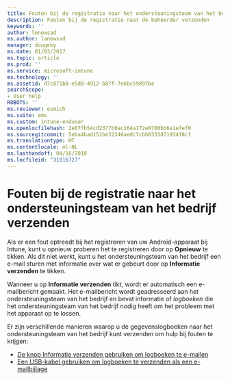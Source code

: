 ```yaml
---
title: Fouten bij de registratie naar het ondersteuningsteam van het bedrijf verzenden | Microsoft Docs
description: Fouten bij de registratie naar de beheerder verzenden
keywords: ''
author: lenewsad
ms.author: lanewsad
manager: dougeby
ms.date: 01/03/2017
ms.topic: article
ms.prod: ''
ms.service: microsoft-intune
ms.technology: ''
ms.assetid: d7c871b8-e5d8-4912-b87f-7e6bc59897be
searchScope:
- User help
ROBOTS: ''
ms.reviewer: esmich
ms.suite: ems
ms.custom: intune-enduser
ms.openlocfilehash: 2e07fb54cd2377b0ac164a172e0760bb6e1efef0
ms.sourcegitcommit: 5eba4bad151be32346aedc7cbb0333d71934f8cf
ms.translationtype: HT
ms.contentlocale: nl-NL
ms.lasthandoff: 04/16/2018
ms.locfileid: "31016727"
---
```

# <a name="send-enrollment-errors-to-your-company-support"></a>Fouten bij de registratie naar het ondersteuningsteam van het bedrijf verzenden

Als er een fout optreedt bij het registreren van uw Android-apparaat bij Intune, kunt u opnieuw proberen het te registreren door op **Opnieuw** te tikken. Als dit niet werkt, kunt u het ondersteuningsteam van het bedrijf een e-mail sturen met informatie over wat er gebeurt door op **Informatie verzenden** te tikken.

Wanneer u op **Informatie verzenden** tikt, wordt er automatisch een e-mailbericht gemaakt. Het e-mailbericht wordt geadresseerd aan het ondersteuningsteam van het bedrijf en bevat informatie of _logboeken_ die het ondersteuningsteam van het bedrijf nodig heeft om het probleem met het apparaat op te lossen.

Er zijn verschillende manieren waarop u de gegevenslogboeken naar het ondersteuningsteam van het bedrijf kunt verzenden om hulp bij fouten te krijgen:

- [De knop Informatie verzenden gebruiken om logboeken te e-mailen](send-logs-to-your-it-admin-by-email-android.md)
- [Een USB-kabel gebruiken om logboeken te verzenden als een e-mailbijlage](send-logs-to-your-it-admin-using-cable-android.md)
